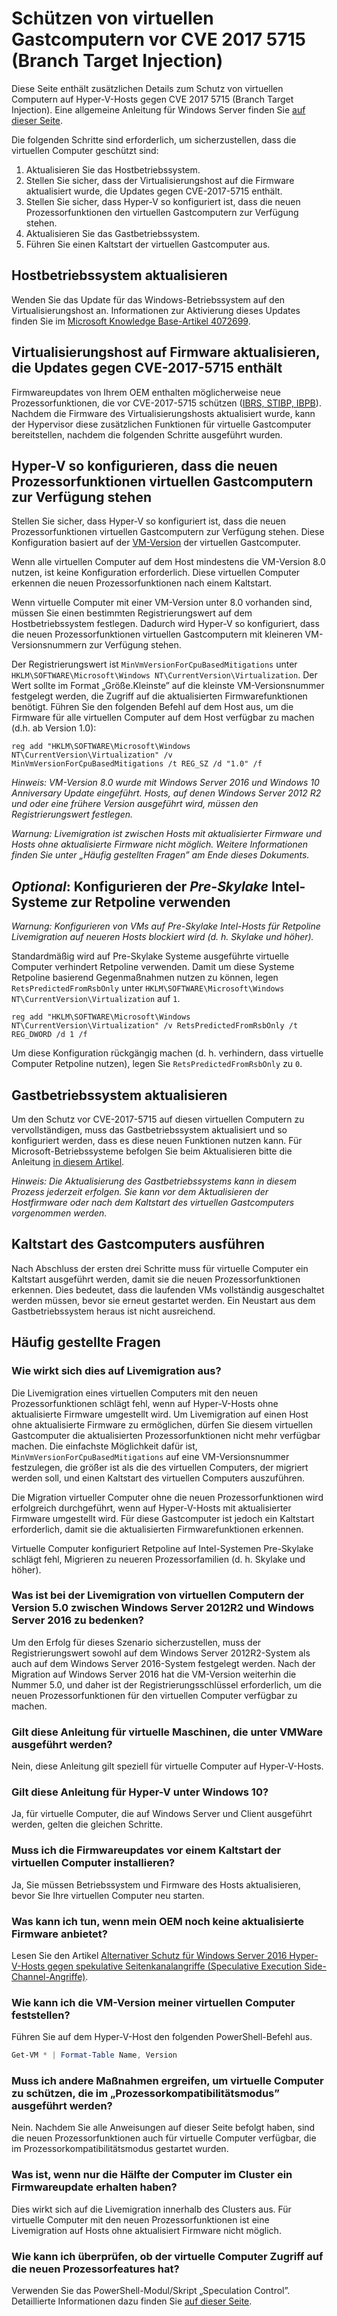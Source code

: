 # <a name="protecting-guest-virtual-machines-from-cve-2017-5715-branch-target-injection"></a>Schützen von virtuellen Gastcomputern vor CVE 2017 5715 (Branch Target Injection)

Diese Seite enthält zusätzlichen Details zum Schutz von virtuellen Computern auf Hyper-V-Hosts gegen CVE 2017 5715 (Branch Target Injection).  Eine allgemeine Anleitung für Windows Server finden Sie [auf dieser Seite](https://support.microsoft.com/en-us/help/4072698/windows-server-guidance-to-protect-against-the-speculative-execution).

Die folgenden Schritte sind erforderlich, um sicherzustellen, dass die virtuellen Computer geschützt sind:

1. Aktualisieren Sie das Hostbetriebssystem.
2. Stellen Sie sicher, dass der Virtualisierungshost auf die Firmware aktualisiert wurde, die Updates gegen CVE-2017-5715 enthält.
3. Stellen Sie sicher, dass Hyper-V so konfiguriert ist, dass die neuen Prozessorfunktionen den virtuellen Gastcomputern zur Verfügung stehen.
4. Aktualisieren Sie das Gastbetriebssystem. 
5. Führen Sie einen Kaltstart der virtuellen Gastcomputer aus.

## <a name="update-the-host-operating-system"></a>Hostbetriebssystem aktualisieren

Wenden Sie das Update für das Windows-Betriebssystem auf den Virtualisierungshost an. Informationen zur Aktivierung dieses Updates finden Sie im [Microsoft Knowledge Base-Artikel 4072699](https://support.microsoft.com/help/4072699).

## <a name="ensure-the-virtualization-host-has-been-updated-to-firmware-which-contains-updates-for-cve-2017-5715"></a>Virtualisierungshost auf Firmware aktualisieren, die Updates gegen CVE-2017-5715 enthält

Firmwareupdates von Ihrem OEM enthalten möglicherweise neue Prozessorfunktionen, die vor CVE-2017-5715 schützen ([IBRS, STIBP, IBPB](https://newsroom.intel.com/wp-content/uploads/sites/11/2018/01/Intel-Analysis-of-Speculative-Execution-Side-Channels.pdf)).  Nachdem die Firmware des Virtualisierungshosts aktualisiert wurde, kann der Hypervisor diese zusätzlichen Funktionen für virtuelle Gastcomputer bereitstellen, nachdem die folgenden Schritte ausgeführt wurden.

## <a name="ensure-hyper-v-is-configured-to-expose-new-processor-capabilities-to-guest-virtual-machines"></a>Hyper-V so konfigurieren, dass die neuen Prozessorfunktionen virtuellen Gastcomputern zur Verfügung stehen

Stellen Sie sicher, dass Hyper-V so konfiguriert ist, dass die neuen Prozessorfunktionen virtuellen Gastcomputern zur Verfügung stehen.  Diese Konfiguration basiert auf der [VM-Version](https://docs.microsoft.com/en-us/windows-server/virtualization/hyper-v/deploy/upgrade-virtual-machine-version-in-hyper-v-on-windows-or-windows-server) der virtuellen Gastcomputer. 

Wenn alle virtuellen Computer auf dem Host mindestens die VM-Version 8.0 nutzen, ist keine Konfiguration erforderlich.  Diese virtuellen Computer erkennen die neuen Prozessorfunktionen nach einem Kaltstart.

Wenn virtuelle Computer mit einer VM-Version unter 8.0 vorhanden sind, müssen Sie einen bestimmten Registrierungswert auf dem Hostbetriebssystem festlegen.  Dadurch wird Hyper-V so konfiguriert, dass die neuen Prozessorfunktionen virtuellen Gastcomputern mit kleineren VM-Versionsnummern zur Verfügung stehen.

Der Registrierungswert ist `MinVmVersionForCpuBasedMitigations` unter `HKLM\SOFTWARE\Microsoft\Windows NT\CurrentVersion\Virtualization`.  Der Wert sollte im Format „Größe.Kleinste” auf die kleinste VM-Versionsnummer festgelegt werden, die Zugriff auf die aktualisierten Firmwarefunktionen benötigt.  Führen Sie den folgenden Befehl auf dem Host aus, um die Firmware für alle virtuellen Computer auf dem Host verfügbar zu machen (d.h. ab Version 1.0): 

```
reg add "HKLM\SOFTWARE\Microsoft\Windows NT\CurrentVersion\Virtualization" /v MinVmVersionForCpuBasedMitigations /t REG_SZ /d "1.0" /f
```
*Hinweis: VM-Version 8.0 wurde mit Windows Server 2016 und Windows 10 Anniversary Update eingeführt.  Hosts, auf denen Windows Server 2012 R2 und oder eine frühere Version ausgeführt wird, müssen den Registrierungswert festlegen.*

*Warnung: Livemigration ist zwischen Hosts mit aktualisierter Firmware und Hosts ohne aktualisierte Firmware nicht möglich.  Weitere Informationen finden Sie unter „Häufig gestellten Fragen” am Ende dieses Dokuments.*

## <a name="optional-configure-pre-skylake-intel-systems-to-use-retpoline"></a>*Optional*: Konfigurieren der _Pre-Skylake_ Intel-Systeme zur Retpoline verwenden

*Warnung: Konfigurieren von VMs auf Pre-Skylake Intel-Hosts für Retpoline Livemigration auf neueren Hosts blockiert wird (d. h. Skylake und höher).*

Standardmäßig wird auf Pre-Skylake Systeme ausgeführte virtuelle Computer verhindert Retpoline verwenden.  Damit um diese Systeme Retpoline basierend Gegenmaßnahmen nutzen zu können, legen `RetsPredictedFromRsbOnly` unter `HKLM\SOFTWARE\Microsoft\Windows NT\CurrentVersion\Virtualization` auf `1`. 

```
reg add "HKLM\SOFTWARE\Microsoft\Windows NT\CurrentVersion\Virtualization" /v RetsPredictedFromRsbOnly /t REG_DWORD /d 1 /f
```

Um diese Konfiguration rückgängig machen (d. h. verhindern, dass virtuelle Computer Retpoline nutzen), legen Sie `RetsPredictedFromRsbOnly` zu `0`.

## <a name="update-the-guest-operating-system"></a>Gastbetriebssystem aktualisieren

Um den Schutz vor CVE-2017-5715 auf diesen virtuellen Computern zu vervollständigen, muss das Gastbetriebssystem aktualisiert und so konfiguriert werden, dass es diese neuen Funktionen nutzen kann.  Für Microsoft-Betriebssysteme befolgen Sie beim Aktualisieren bitte die Anleitung [in diesem Artikel](https://support.microsoft.com/en-us/help/4072698/windows-server-guidance-to-protect-against-the-speculative-execution).

*Hinweis: Die Aktualisierung des Gastbetriebssystems kann in diesem Prozess jederzeit erfolgen.  Sie kann vor dem Aktualisieren der Hostfirmware oder nach dem Kaltstart des virtuellen Gastcomputers vorgenommen werden.*

## <a name="perform-a-cold-boot-of-the-guest"></a>Kaltstart des Gastcomputers ausführen

Nach Abschluss der ersten drei Schritte muss für virtuelle Computer ein Kaltstart ausgeführt werden, damit sie die neuen Prozessorfunktionen erkennen.  Dies bedeutet, dass die laufenden VMs vollständig ausgeschaltet werden müssen, bevor sie erneut gestartet werden.  Ein Neustart aus dem Gastbetriebssystem heraus ist nicht ausreichend.

## <a name="frequently-asked-questions"></a>Häufig gestellte Fragen

### <a name="how-does-this-impact-live-migration"></a>Wie wirkt sich dies auf Livemigration aus?

Die Livemigration eines virtuellen Computers mit den neuen Prozessorfunktionen schlägt fehl, wenn auf Hyper-V-Hosts ohne aktualisierte Firmware umgestellt wird.  Um Livemigration auf einen Host ohne aktualisierte Firmware zu ermöglichen, dürfen Sie diesem virtuellen Gastcomputer die aktualisierten Prozessorfunktionen nicht mehr verfügbar machen.  Die einfachste Möglichkeit dafür ist, `MinVmVersionForCpuBasedMitigations` auf eine VM-Versionsnummer festzulegen, die größer ist als die des virtuellen Computers, der migriert werden soll, und einen Kaltstart des virtuellen Computers auszuführen.

Die Migration virtueller Computer ohne die neuen Prozessorfunktionen wird erfolgreich durchgeführt, wenn auf Hyper-V-Hosts mit aktualisierter Firmware umgestellt wird.  Für diese Gastcomputer ist jedoch ein Kaltstart erforderlich, damit sie die aktualisierten Firmwarefunktionen erkennen.

Virtuelle Computer konfiguriert Retpoline auf Intel-Systemen Pre-Skylake schlägt fehl, Migrieren zu neueren Prozessorfamilien (d. h. Skylake und höher).

### <a name="what-about-live-migration-of-version-50-virtual-machines-between-windows-server-2012r2-and-windows-server-2016"></a>Was ist bei der Livemigration von virtuellen Computern der Version 5.0 zwischen Windows Server 2012R2 und Windows Server 2016 zu bedenken?
Um den Erfolg für dieses Szenario sicherzustellen, muss der Registrierungswert sowohl auf dem Windows Server 2012R2-System als auch auf dem Windows Server 2016-System festgelegt werden.  Nach der Migration auf Windows Server 2016 hat die VM-Version weiterhin die Nummer 5.0, und daher ist der Registrierungsschlüssel erforderlich, um die neuen Prozessorfunktionen für den virtuellen Computer verfügbar zu machen.  

### <a name="does-this-guidance-apply-to-virtual-machines-running-on-vmware"></a>Gilt diese Anleitung für virtuelle Maschinen, die unter VMWare ausgeführt werden?
Nein, diese Anleitung gilt speziell für virtuelle Computer auf Hyper-V-Hosts.

### <a name="does-this-guidance-apply-to-hyper-v-on-windows-10"></a>Gilt diese Anleitung für Hyper-V unter Windows 10?
Ja, für virtuelle Computer, die auf Windows Server und Client ausgeführt werden, gelten die gleichen Schritte.

### <a name="do-i-need-to-install-the-firmware-updates-before-performing-a-cold-boot-of-the-virtual-machines"></a>Muss ich die Firmwareupdates vor einem Kaltstart der virtuellen Computer installieren?
Ja, Sie müssen Betriebssystem und Firmware des Hosts aktualisieren, bevor Sie Ihre virtuellen Computer neu starten.

### <a name="what-can-i-do-if-my-oem-does-not-yet-provide-an-updated-firmware"></a>Was kann ich tun, wenn mein OEM noch keine aktualisierte Firmware anbietet?
Lesen Sie den Artikel [Alternativer Schutz für Windows Server 2016 Hyper-V-Hosts gegen spekulative Seitenkanalangriffe (Speculative Execution Side-Channel-Angriffe)](https://docs.microsoft.com/en-us/virtualization/hyper-v-on-windows/CVE-2017-5715-and-hyper-v-hosts).

### <a name="how-do-i-check-the-vm-version-for-my-virtual-machines"></a>Wie kann ich die VM-Version meiner virtuellen Computer feststellen?
Führen Sie auf dem Hyper-V-Host den folgenden PowerShell-Befehl aus.
``` PowerShell
Get-VM * | Format-Table Name, Version  
```

### <a name="do-i-need-to-do-something-different-to-protect-virtual-machines-running-under-processor-compatibility-mode"></a>Muss ich andere Maßnahmen ergreifen, um virtuelle Computer zu schützen, die im „Prozessorkompatibilitätsmodus” ausgeführt werden?
Nein.  Nachdem Sie alle Anweisungen auf dieser Seite befolgt haben, sind die neuen Prozessorfunktionen auch für virtuelle Computer verfügbar, die im Prozessorkompatibilitätsmodus gestartet wurden.

### <a name="what-if-only-half-of-the-machines-in-my-cluster-have-received-a-firmware-update"></a>Was ist, wenn nur die Hälfte der Computer im Cluster ein Firmwareupdate erhalten haben?
Dies wirkt sich auf die Livemigration innerhalb des Clusters aus.  Für virtuelle Computer mit den neuen Prozessorfunktionen ist eine Livemigration auf Hosts ohne aktualisiert Firmware nicht möglich.  

### <a name="how-can-i-validate-that-the-guest-virtual-machine-has-access-to-the-new-processor-features"></a>Wie kann ich überprüfen, ob der virtuelle Computer Zugriff auf die neuen Prozessorfeatures hat?
Verwenden Sie das PowerShell-Modul/Skript „Speculation Control”.  Detaillierte Informationen dazu finden Sie [auf dieser Seite](https://support.microsoft.com/en-us/help/4072698/windows-server-guidance-to-protect-against-the-speculative-execution).

